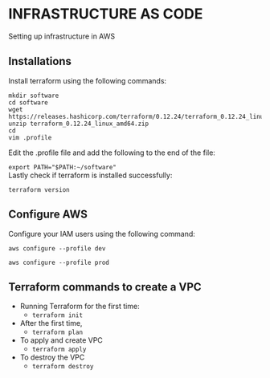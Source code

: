 
# INFRASTRUCTURE AS CODE

Setting up infrastructure in AWS

## Installations

Install terraform using the following commands:
```
mkdir software
cd software
wget https://releases.hashicorp.com/terraform/0.12.24/terraform_0.12.24_linux_amd64.zip
unzip terraform_0.12.24_linux_amd64.zip
cd 
vim .profile
```

Edit the .profile file and add the following to the end of the file: 

``` export PATH="$PATH:~/software" ``` 
<br />
Lastly check if terraform is installed successfully:
``` 
terraform version 
```

## Configure AWS
Configure your IAM users using the following command: 

``` 
aws configure --profile dev 
```
```	
aws configure --profile prod 
```

## Terraform commands to create a VPC

- Running Terraform for the first time:
	- ``` terraform init  ``` 
- After the first time,
	- ``` terraform plan ```
- To apply and create VPC
	- ``` terraform apply ```
- To destroy the VPC
	- ``` terraform destroy ``` 

